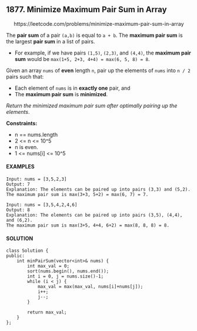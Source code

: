 ## 1877. Minimize Maximum Pair Sum in Array

<p align="center">
    https://leetcode.com/problems/minimize-maximum-pair-sum-in-array
</P>

The **pair sum** of a pair `(a,b)` is equal to `a + b`. The **maximum pair sum** is the largest **pair sum** in a list of pairs.

- For example, if we have pairs `(1,5)`, `(2,3)`, and `(4,4)`, the **maximum pair sum** would be `max(1+5, 2+3, 4+4) = max(6, 5, 8) = 8`.

Given an array `nums` of **even** length `n`, pair up the elements of `nums` into `n / 2` pairs such that:

- Each element of `nums` is in **exactly one** pair, and
- The **maximum pair sum** is **minimized**.

_Return the minimized maximum pair sum after optimally pairing up the elements_.

**Constraints:**
- n == nums.length
- 2 <= n <= 10^5
- n is even.
- 1 <= nums[i] <= 10^5


<h4>EXAMPLES</h4>

```
Input: nums = [3,5,2,3]
Output: 7
Explanation: The elements can be paired up into pairs (3,3) and (5,2).
The maximum pair sum is max(3+3, 5+2) = max(6, 7) = 7.
```

```
Input: nums = [3,5,4,2,4,6]
Output: 8
Explanation: The elements can be paired up into pairs (3,5), (4,4), and (6,2).
The maximum pair sum is max(3+5, 4+4, 6+2) = max(8, 8, 8) = 8.
```

<h4>SOLUTION</h4>

```
class Solution {
public:
    int minPairSum(vector<int>& nums) {
        int max_val = 0;
        sort(nums.begin(), nums.end());
        int i = 0, j = nums.size()-1;
        while (i < j) {
            max_val = max(max_val, nums[i]+nums[j]);
            i++;
            j--;
        }
        
        return max_val;
    }
};
```
